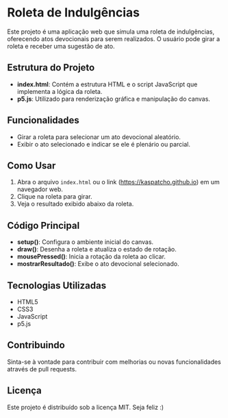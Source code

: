 # Roleta de Indulgências

Este projeto é uma aplicação web que simula uma roleta de indulgências, oferecendo atos devocionais para serem realizados. O usuário pode girar a roleta e receber uma sugestão de ato.

## Estrutura do Projeto

- **index.html**: Contém a estrutura HTML e o script JavaScript que implementa a lógica da roleta.
- **p5.js**: Utilizado para renderização gráfica e manipulação do canvas.

## Funcionalidades

- Girar a roleta para selecionar um ato devocional aleatório.
- Exibir o ato selecionado e indicar se ele é plenário ou parcial.

## Como Usar

1. Abra o arquivo `index.html` ou o link (https://kaspatcho.github.io) em um navegador web.
2. Clique na roleta para girar.
3. Veja o resultado exibido abaixo da roleta.

## Código Principal

- **setup()**: Configura o ambiente inicial do canvas.
- **draw()**: Desenha a roleta e atualiza o estado de rotação.
- **mousePressed()**: Inicia a rotação da roleta ao clicar.
- **mostrarResultado()**: Exibe o ato devocional selecionado.

## Tecnologias Utilizadas

- HTML5
- CSS3
- JavaScript
- p5.js

## Contribuindo

Sinta-se à vontade para contribuir com melhorias ou novas funcionalidades através de pull requests.

## Licença

Este projeto é distribuído sob a licença MIT. Seja feliz :)

